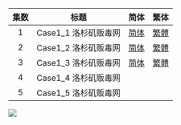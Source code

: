 | 集数 |         标题         |                             简体                             |                             繁体                             |
| :--: | :------------------: | :----------------------------------------------------------: | :----------------------------------------------------------: |
|  1   | Case1_1 洛杉矶贩毒网 | [简体](https://raw.githubusercontent.com/tastysugar/SweetSub/master/Great%20Pretender/%5BSweetSub%5D%20Great%20Pretender%20-%2001.chs.ass) | [繁體](https://raw.githubusercontent.com/tastysugar/SweetSub/master/Great%20Pretender/%5BSweetSub%5D%20Great%20Pretender%20-%2001.cht.ass) |
|  2   | Case1_2 洛杉矶贩毒网 | [简体](https://raw.githubusercontent.com/tastysugar/SweetSub/master/Great%20Pretender/%5BSweetSub%5D%20Great%20Pretender%20-%2002.chs.ass) | [繁體](https://raw.githubusercontent.com/tastysugar/SweetSub/master/Great%20Pretender/%5BSweetSub%5D%20Great%20Pretender%20-%2002.cht.ass) |
|  3   | Case1_3 洛杉矶贩毒网 | [简体](https://raw.githubusercontent.com/tastysugar/SweetSub/master/Great%20Pretender/%5BSweetSub%5D%20Great%20Pretender%20-%2003.chs.ass) | [繁體](https://raw.githubusercontent.com/tastysugar/SweetSub/master/Great%20Pretender/%5BSweetSub%5D%20Great%20Pretender%20-%2003.cht.ass) |
|  4   | Case1_4 洛杉矶贩毒网 |                                                              |                                                              |
|  5   | Case1_5 洛杉矶贩毒网 |                                                              |                                                              |



![](https://i.loli.net/2020/06/02/8Pr3VFlhCZzULtk.png)